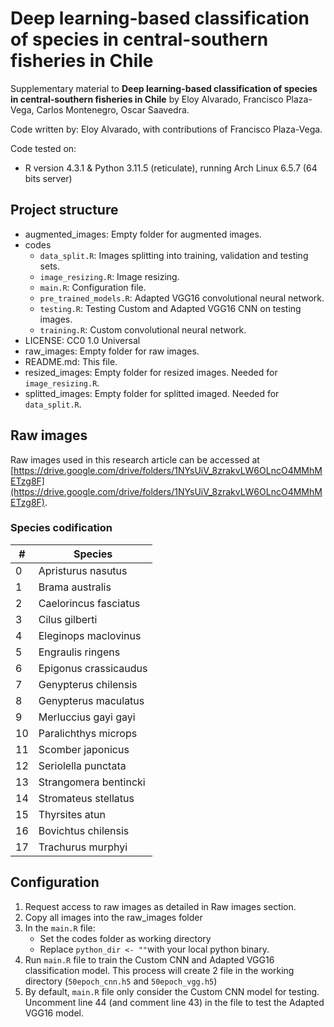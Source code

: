 # Deep learning-based classification of species in central-southern fisheries in Chile

Supplementary material to **Deep learning-based classification of species in central-southern fisheries in Chile** by Eloy Alvarado, Francisco Plaza-Vega, Carlos Montenegro, Oscar Saavedra.

Code written by: Eloy Alvarado, with contributions of Francisco Plaza-Vega.

Code tested on:

- R version 4.3.1 & Python 3.11.5 (reticulate), running Arch Linux 6.5.7 (64 bits server) 

 ## Project structure

- augmented_images: Empty folder for augmented images.
- codes
    - ```data_split.R```: Images splitting into training, validation and testing sets.
    - ```image_resizing.R```: Image resizing.
    - ```main.R```: Configuration file.
    - ```pre_trained_models.R```: Adapted VGG16 convolutional neural network.
    - ```testing.R```: Testing Custom and Adapted VGG16 CNN on testing images.
    - ```training.R```: Custom convolutional neural network.
- LICENSE: CC0 1.0 Universal
- raw_images: Empty folder for raw images. 
- README.md: This file.
- resized_images: Empty folder for resized images. Needed for ```image_resizing.R```.
- splitted_images: Empty folder for splitted imaged. Needed for ```data_split.R```.

## Raw images

Raw images used in this research article can be accessed at [https://drive.google.com/drive/folders/1NYsUiV_8zrakvLW6OLncO4MMhMETzg8F](https://drive.google.com/drive/folders/1NYsUiV_8zrakvLW6OLncO4MMhMETzg8F).

### Species codification

| #   | Species                 |
|-----|-------------------------|
| 0   | Apristurus nasutus      |
| 1   | Brama australis         |
| 2   | Caelorincus fasciatus   |
| 3   | Cilus gilberti          |
| 4   | Eleginops maclovinus    |
| 5   | Engraulis ringens       |
| 6   | Epigonus crassicaudus   |
| 7   | Genypterus chilensis    |
| 8   | Genypterus maculatus    |
| 9   | Merluccius gayi gayi    |
| 10  | Paralichthys microps    |
| 11  | Scomber japonicus       |
| 12  | Seriolella punctata     |
| 13  | Strangomera bentincki   |
| 14  | Stromateus stellatus    |
| 15  | Thyrsites atun          |
| 16  | Bovichtus chilensis     |
| 17  | Trachurus murphyi       |

## Configuration

1. Request access to raw images as detailed in Raw images section.
2. Copy all images into the raw_images folder
3. In the ```main.R``` file:
   - Set the codes folder as working directory
   - Replace ```python_dir <- ""```with your local python binary.
4. Run ```main.R``` file to train the Custom CNN and Adapted VGG16 classification model. This process will create 2 file in the working directory (```50epoch_cnn.h5``` and ```50epoch_vgg.h5```)
5. By default, ```main.R``` file only consider  the Custom CNN model for testing. Uncomment line 44 (and comment line 43) in the file to test the Adapted VGG16 model.
  


